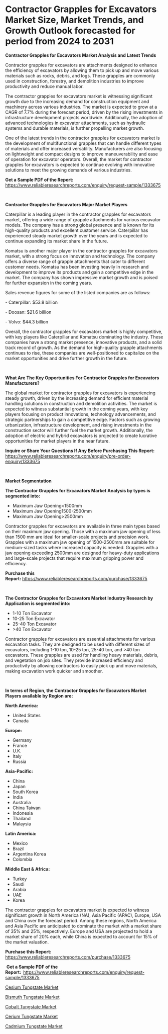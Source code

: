 <p><h1>Contractor Grapples for Excavators Market Size, Market Trends, and Growth Outlook forecasted for period from 2024 to 2031</h1></p><p><strong>Contractor Grapples for Excavators Market Analysis and Latest Trends</strong></p>
<p><p>Contractor grapples for excavators are attachments designed to enhance the efficiency of excavators by allowing them to pick up and move various materials such as rocks, debris, and logs. These grapples are commonly used in construction, forestry, and demolition industries to improve productivity and reduce manual labor.</p><p>The contractor grapples for excavators market is witnessing significant growth due to the increasing demand for construction equipment and machinery across various industries. The market is expected to grow at a CAGR of 7.7% during the forecast period, driven by the rising investments in infrastructure development projects worldwide. Additionally, the adoption of advanced technologies in excavator attachments, such as hydraulic systems and durable materials, is further propelling market growth.</p><p>One of the latest trends in the contractor grapples for excavators market is the development of multifunctional grapples that can handle different types of materials and offer increased versatility. Manufacturers are also focusing on lightweight and compact designs to improve maneuverability and ease of operation for excavator operators. Overall, the market for contractor grapples for excavators is expected to continue evolving with innovative solutions to meet the growing demands of various industries.</p></p>
<p><strong>Get a Sample PDF of the Report:&nbsp;</strong> <a href="https://www.reliableresearchreports.com/enquiry/request-sample/1333675">https://www.reliableresearchreports.com/enquiry/request-sample/1333675</a></p>
<p>&nbsp;</p>
<p><strong>Contractor Grapples for Excavators Major Market Players</strong></p>
<p><p>Caterpillar is a leading player in the contractor grapples for excavators market, offering a wide range of grapple attachments for various excavator models. The company has a strong global presence and is known for its high-quality products and excellent customer service. Caterpillar has experienced steady market growth over the years and is expected to continue expanding its market share in the future.</p><p>Komatsu is another major player in the contractor grapples for excavators market, with a strong focus on innovation and technology. The company offers a diverse range of grapple attachments that cater to different customer needs. Komatsu has been investing heavily in research and development to improve its products and gain a competitive edge in the market. The company has shown impressive market growth and is poised for further expansion in the coming years.</p><p>Sales revenue figures for some of the listed companies are as follows:</p><p>- Caterpillar: $53.8 billion</p><p>- Doosan: $21.6 billion</p><p>- Volvo: $44.3 billion</p><p>Overall, the contractor grapples for excavators market is highly competitive, with key players like Caterpillar and Komatsu dominating the industry. These companies have a strong market presence, innovative products, and a solid track record of growth. As the demand for high-quality grapple attachments continues to rise, these companies are well-positioned to capitalize on the market opportunities and drive further growth in the future.</p></p>
<p>&nbsp;</p>
<p><strong>What Are The Key Opportunities For Contractor Grapples for Excavators Manufacturers?</strong></p>
<p><p>The global market for contractor grapples for excavators is experiencing steady growth, driven by the increasing demand for efficient material handling solutions in construction and demolition activities. The market is expected to witness substantial growth in the coming years, with key players focusing on product innovations, technology advancements, and strategic partnerships to gain a competitive edge. Factors such as growing urbanization, infrastructure development, and rising investments in the construction sector will further fuel the market growth. Additionally, the adoption of electric and hybrid excavators is projected to create lucrative opportunities for market players in the near future.</p></p>
<p><strong>Inquire or Share Your Questions If Any Before Purchasing This Report:</strong> <a href="https://www.reliableresearchreports.com/enquiry/pre-order-enquiry/1333675">https://www.reliableresearchreports.com/enquiry/pre-order-enquiry/1333675</a></p>
<p>&nbsp;</p>
<p><strong>Market Segmentation</strong></p>
<p><strong>The Contractor Grapples for Excavators Market Analysis by types is segmented into:</strong></p>
<p><ul><li>Maximum Jaw Opening<1500mm</li><li>Maximum Jaw Opening1500-2500mm</li><li>Maximum Jaw Opening>2500mm</li></ul></p>
<p><p>Contractor grapples for excavators are available in three main types based on their maximum jaw opening. Those with a maximum jaw opening of less than 1500 mm are ideal for smaller-scale projects and precision work. Grapples with a maximum jaw opening of 1500-2500mm are suitable for medium-sized tasks where increased capacity is needed. Grapples with a jaw opening exceeding 2500mm are designed for heavy-duty applications and large-scale projects that require maximum gripping power and efficiency.</p></p>
<p><strong>Purchase this Report:&nbsp;</strong><a href="https://www.reliableresearchreports.com/purchase/1333675">https://www.reliableresearchreports.com/purchase/1333675</a></p>
<p>&nbsp;</p>
<p><strong>The Contractor Grapples for Excavators Market Industry Research by Application is segmented into:</strong></p>
<p><ul><li>1-10 Ton Excavator</li><li>10-25 Ton Excavator</li><li>25-40 Ton Excavator</li><li>>40 Ton Excavator</li></ul></p>
<p><p>Contractor grapples for excavators are essential attachments for various excavation tasks. They are designed to be used with different sizes of excavators, including 1-10 ton, 10-25 ton, 25-40 ton, and >40 ton excavators. These grapples are used for handling heavy materials, debris, and vegetation on job sites. They provide increased efficiency and productivity by allowing contractors to easily pick up and move materials, making excavation work quicker and smoother.</p></p>
<p>&nbsp;</p>
<p><strong>In terms of Region, the Contractor Grapples for Excavators Market Players available by Region are:</strong></p>
<p>
    <p> <strong> North America: </strong>
        <ul>
            <li>United States</li>
            <li>Canada</li>
        </ul>
        </p> 
    <p> <strong> Europe: </strong>
        <ul>
            <li>Germany</li>
            <li>France</li>
            <li>U.K.</li>
            <li>Italy</li>
            <li>Russia</li>
        </ul>
        </p> 
    <p> <strong> Asia-Pacific: </strong>
        <ul>
            <li>China</li>
            <li>Japan</li>
            <li>South Korea</li>
            <li>India</li>
            <li>Australia</li>
            <li>China Taiwan</li>
            <li>Indonesia</li>
            <li>Thailand</li>
            <li>Malaysia</li>
        </ul>
        </p> 
    <p> <strong> Latin America: </strong>
        <ul>
            <li>Mexico</li>
            <li>Brazil</li>
            <li>Argentina Korea</li>
            <li>Colombia</li>
        </ul>
        </p> 
    <p> <strong> Middle East & Africa: </strong>
        <ul>
            <li>Turkey</li>
            <li>Saudi</li>
            <li>Arabia</li>
            <li>UAE</li>
            <li>Korea</li>
        </ul>
    </p>
    </p>
<p><p>The contractor grapples for excavators market is expected to witness significant growth in North America (NA), Asia Pacific (APAC), Europe, USA and China over the forecast period. Among these regions, North America and Asia Pacific are anticipated to dominate the market with a market share of 35% and 25%, respectively. Europe and USA are projected to hold a market share of 20% each, while China is expected to account for 15% of the market valuation.</p></p>
<p><strong>Purchase this Report: </strong><a href="https://www.reliableresearchreports.com/purchase/1333675">https://www.reliableresearchreports.com/purchase/1333675</a></p>
<p>&nbsp;<strong>Get a Sample PDF of the Report:&nbsp;&nbsp;</strong><a href="https://www.reliableresearchreports.com/enquiry/request-sample/1333675">https://www.reliableresearchreports.com/enquiry/request-sample/1333675</a></p>
<p><strong></strong></p>
<p><p><a href="https://medium.com/@petrawillms/decoding-cesium-tungstate-market-metrics-market-share-trends-and-growth-patterns-626c9bb655cc">Cesium Tungstate Market</a></p><p><a href="https://medium.com/@petrawillms/decoding-bismuth-tungstate-market-metrics-market-share-trends-and-growth-patterns-f3afdb800f51">Bismuth Tungstate Market</a></p><p><a href="https://medium.com/@petrawillms/cobalt-tungstate-market-report-reveals-the-latest-trends-and-growth-opportunities-of-this-market-c38c4f568b7c">Cobalt Tungstate Market</a></p><p><a href="https://medium.com/@petrawillms/cerium-tungstate-nbsp-market-focuses-on-market-share-size-and-projected-forecast-till-2031-6a5e5cbcefd7">Cerium Tungstate Market</a></p><p><a href="https://medium.com/@petrawillms/cadmium-tungstate-market-size-and-market-trends-complete-industry-overview-2024-to-2031-aa6e204a8d9a">Cadmium Tungstate Market</a></p></p>